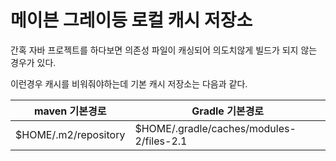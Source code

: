 # 메이븐 그레이등 로컬 캐시 저장소

간혹 자바 프로젝트를 하다보면 의존성 파일이 캐싱되어 의도치않게 빌드가 되지 않는 경우가 있다.

이런경우 캐시를 비워줘야하는데 기본 캐시 저장소는 다음과 같다.

|maven 기본경로|Gradle 기본경로|
|--|--|
|$HOME/.m2/repository|$HOME/.gradle/caches/modules-2/files-2.1|
